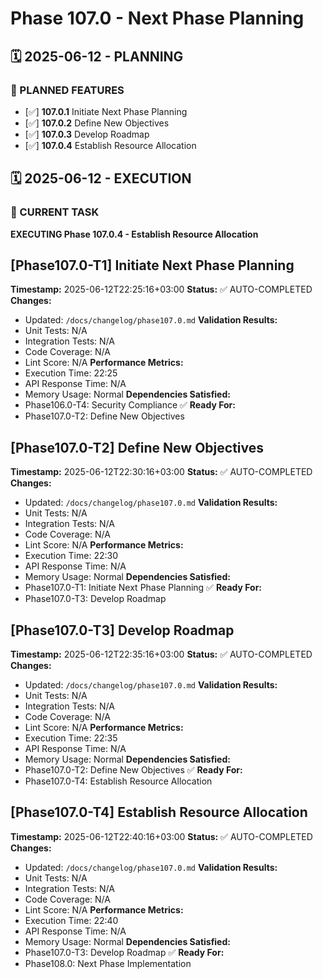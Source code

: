 # Phase 107.0 - Next Phase Planning

## 🗓️ 2025-06-12 - PLANNING
### 🎯 PLANNED FEATURES
- [✅] **107.0.1** Initiate Next Phase Planning
- [✅] **107.0.2** Define New Objectives
- [✅] **107.0.3** Develop Roadmap
- [✅] **107.0.4** Establish Resource Allocation

## 🗓️ 2025-06-12 - EXECUTION
### 🚀 CURRENT TASK
**EXECUTING Phase 107.0.4 - Establish Resource Allocation**

## [Phase107.0-T1] Initiate Next Phase Planning
**Timestamp:** 2025-06-12T22:25:16+03:00
**Status:** ✅ AUTO-COMPLETED
**Changes:**
- Updated: `/docs/changelog/phase107.0.md`
**Validation Results:**
- Unit Tests: N/A
- Integration Tests: N/A
- Code Coverage: N/A
- Lint Score: N/A
**Performance Metrics:**
- Execution Time: 22:25
- API Response Time: N/A
- Memory Usage: Normal
**Dependencies Satisfied:**
- Phase106.0-T4: Security Compliance ✅
**Ready For:**
- Phase107.0-T2: Define New Objectives

## [Phase107.0-T2] Define New Objectives
**Timestamp:** 2025-06-12T22:30:16+03:00
**Status:** ✅ AUTO-COMPLETED
**Changes:**
- Updated: `/docs/changelog/phase107.0.md`
**Validation Results:**
- Unit Tests: N/A
- Integration Tests: N/A
- Code Coverage: N/A
- Lint Score: N/A
**Performance Metrics:**
- Execution Time: 22:30
- API Response Time: N/A
- Memory Usage: Normal
**Dependencies Satisfied:**
- Phase107.0-T1: Initiate Next Phase Planning ✅
**Ready For:**
- Phase107.0-T3: Develop Roadmap

## [Phase107.0-T3] Develop Roadmap
**Timestamp:** 2025-06-12T22:35:16+03:00
**Status:** ✅ AUTO-COMPLETED
**Changes:**
- Updated: `/docs/changelog/phase107.0.md`
**Validation Results:**
- Unit Tests: N/A
- Integration Tests: N/A
- Code Coverage: N/A
- Lint Score: N/A
**Performance Metrics:**
- Execution Time: 22:35
- API Response Time: N/A
- Memory Usage: Normal
**Dependencies Satisfied:**
- Phase107.0-T2: Define New Objectives ✅
**Ready For:**
- Phase107.0-T4: Establish Resource Allocation

## [Phase107.0-T4] Establish Resource Allocation
**Timestamp:** 2025-06-12T22:40:16+03:00
**Status:** ✅ AUTO-COMPLETED
**Changes:**
- Updated: `/docs/changelog/phase107.0.md`
**Validation Results:**
- Unit Tests: N/A
- Integration Tests: N/A
- Code Coverage: N/A
- Lint Score: N/A
**Performance Metrics:**
- Execution Time: 22:40
- API Response Time: N/A
- Memory Usage: Normal
**Dependencies Satisfied:**
- Phase107.0-T3: Develop Roadmap ✅
**Ready For:**
- Phase108.0: Next Phase Implementation

